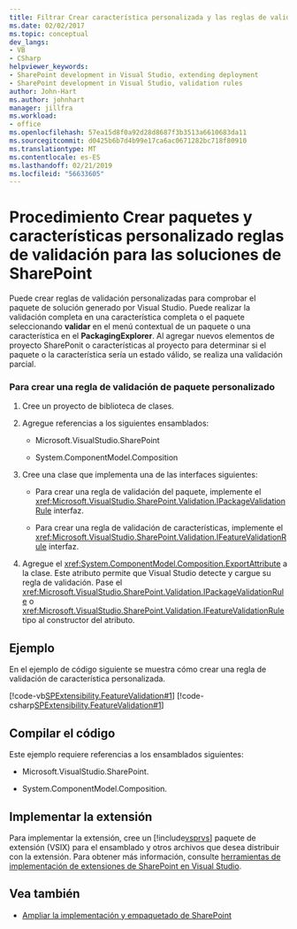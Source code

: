 ```yaml
---
title: Filtrar Crear característica personalizada y las reglas de validación de paquete para las soluciones de SharePoint | Documentos de Microsoft
ms.date: 02/02/2017
ms.topic: conceptual
dev_langs:
- VB
- CSharp
helpviewer_keywords:
- SharePoint development in Visual Studio, extending deployment
- SharePoint development in Visual Studio, validation rules
author: John-Hart
ms.author: johnhart
manager: jillfra
ms.workload:
- office
ms.openlocfilehash: 57ea15d8f0a92d28d8687f3b3513a6610683da11
ms.sourcegitcommit: d0425b6b7d4b99e17ca6ac0671282bc718f80910
ms.translationtype: MT
ms.contentlocale: es-ES
ms.lasthandoff: 02/21/2019
ms.locfileid: "56633605"
---
```

# <a name="how-to-create-custom-feature-and-package-validation-rules-for-sharepoint-solutions"></a>Procedimiento Crear paquetes y características personalizado reglas de validación para las soluciones de SharePoint
  Puede crear reglas de validación personalizadas para comprobar el paquete de solución generado por Visual Studio. Puede realizar la validación completa en una característica completa o el paquete seleccionando **validar** en el menú contextual de un paquete o una característica en el **PackagingExplorer**. Al agregar nuevos elementos de proyecto SharePonit o características al proyecto para determinar si el paquete o la característica sería un estado válido, se realiza una validación parcial.

### <a name="to-create-a-custom-package-validation-rule"></a>Para crear una regla de validación de paquete personalizado

1.  Cree un proyecto de biblioteca de clases.

2.  Agregue referencias a los siguientes ensamblados:

    -   Microsoft.VisualStudio.SharePoint

    -   System.ComponentModel.Composition

3.  Cree una clase que implementa una de las interfaces siguientes:

    -   Para crear una regla de validación del paquete, implemente el <xref:Microsoft.VisualStudio.SharePoint.Validation.IPackageValidationRule> interfaz.

    -   Para crear una regla de validación de características, implemente el <xref:Microsoft.VisualStudio.SharePoint.Validation.IFeatureValidationRule> interfaz.

4.  Agregue el <xref:System.ComponentModel.Composition.ExportAttribute> a la clase. Este atributo permite que Visual Studio detecte y cargue su regla de validación. Pase el <xref:Microsoft.VisualStudio.SharePoint.Validation.IPackageValidationRule> o <xref:Microsoft.VisualStudio.SharePoint.Validation.IFeatureValidationRule> tipo al constructor del atributo.

## <a name="example"></a>Ejemplo
 En el ejemplo de código siguiente se muestra cómo crear una regla de validación de característica personalizada.

 [!code-vb[SPExtensibility.FeatureValidation#1](../sharepoint/codesnippet/VisualBasic/featurevalidation/extension/customvalidationrule.vb#1)]
 [!code-csharp[SPExtensibility.FeatureValidation#1](../sharepoint/codesnippet/CSharp/featurevalidation/extension/customfeaturevalidationrule.cs#1)]

## <a name="compile-the-code"></a>Compilar el código
 Este ejemplo requiere referencias a los ensamblados siguientes:

-   Microsoft.VisualStudio.SharePoint.

-   System.ComponentModel.Composition.

## <a name="deploy-the-extension"></a>Implementar la extensión
 Para implementar la extensión, cree un [!include[vsprvs](../sharepoint/includes/vsprvs-md.md)] paquete de extensión (VSIX) para el ensamblado y otros archivos que desea distribuir con la extensión. Para obtener más información, consulte [herramientas de implementación de extensiones de SharePoint en Visual Studio](../sharepoint/deploying-extensions-for-the-sharepoint-tools-in-visual-studio.md).

## <a name="see-also"></a>Vea también
- [Ampliar la implementación y empaquetado de SharePoint](../sharepoint/extending-sharepoint-packaging-and-deployment.md)
